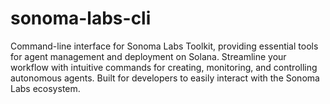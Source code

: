 # sonoma-labs-cli
Command-line interface for Sonoma Labs Toolkit, providing essential tools for agent management and deployment on Solana. Streamline your workflow with intuitive commands for creating, monitoring, and controlling autonomous agents. Built for developers to easily interact with the Sonoma Labs ecosystem.
